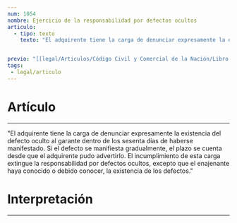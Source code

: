 ```yaml
---
num: 1054
nombre: Ejercicio de la responsabilidad por defectos ocultos
articulo: 
  - tipo: texto
    texto: "El adquirente tiene la carga de denunciar expresamente la existencia del defecto oculto al garante dentro de los sesenta días de haberse manifestado. Si el defecto se manifiesta gradualmente, el plazo se cuenta desde que el adquirente pudo advertirlo. El incumplimiento de esta carga extingue la responsabilidad por defectos ocultos, excepto que el enajenante haya conocido o debido conocer, la existencia de los defectos."


previo: "[[legal/Articulos/Código Civil y Comercial de la Nación/Libro Tercero/Título 2/Capítulo 9/Sección 4/Parágrafo 3/Parágrafo 3, Responsabilidad por vicios ocultos.md|Parágrafo 3, Responsabilidad por vicios ocultos]]"
tags: 
 - legal/articulo
---
```

# Artículo
---
"El adquirente tiene la carga de denunciar expresamente la existencia del defecto oculto al garante dentro de los sesenta días de haberse manifestado. Si el defecto se manifiesta gradualmente, el plazo se cuenta desde que el adquirente pudo advertirlo. El incumplimiento de esta carga extingue la responsabilidad por defectos ocultos, excepto que el enajenante haya conocido o debido conocer, la existencia de los defectos."

# Interpretación
---
